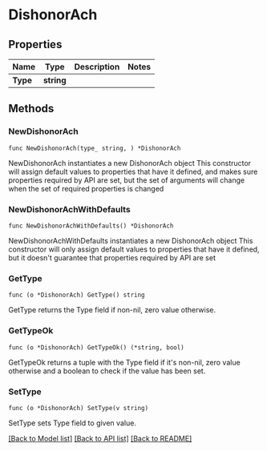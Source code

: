 # DishonorAch

## Properties

Name | Type | Description | Notes
------------ | ------------- | ------------- | -------------
**Type** | **string** |  | 

## Methods

### NewDishonorAch

`func NewDishonorAch(type_ string, ) *DishonorAch`

NewDishonorAch instantiates a new DishonorAch object
This constructor will assign default values to properties that have it defined,
and makes sure properties required by API are set, but the set of arguments
will change when the set of required properties is changed

### NewDishonorAchWithDefaults

`func NewDishonorAchWithDefaults() *DishonorAch`

NewDishonorAchWithDefaults instantiates a new DishonorAch object
This constructor will only assign default values to properties that have it defined,
but it doesn't guarantee that properties required by API are set

### GetType

`func (o *DishonorAch) GetType() string`

GetType returns the Type field if non-nil, zero value otherwise.

### GetTypeOk

`func (o *DishonorAch) GetTypeOk() (*string, bool)`

GetTypeOk returns a tuple with the Type field if it's non-nil, zero value otherwise
and a boolean to check if the value has been set.

### SetType

`func (o *DishonorAch) SetType(v string)`

SetType sets Type field to given value.



[[Back to Model list]](../README.md#documentation-for-models) [[Back to API list]](../README.md#documentation-for-api-endpoints) [[Back to README]](../README.md)


